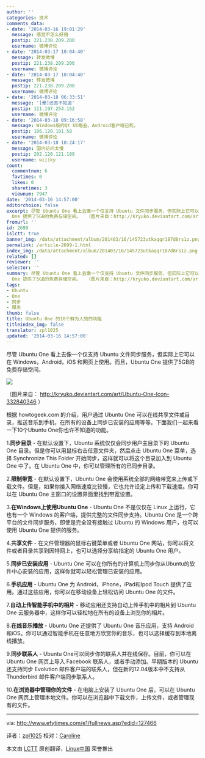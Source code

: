 ```yaml
---
author: ''
categories: 技术
comments_data:
- date: '2014-03-16 19:01:29'
  message: 感觉不怎么好用
  postip: 221.238.209.200
  username: 微博评论
- date: '2014-03-17 10:04:40'
  message: 转发微博
  postip: 221.238.209.200
  username: 微博评论
- date: '2014-03-17 10:04:40'
  message: 转发微博
  postip: 221.238.209.200
  username: 微博评论
- date: '2014-03-18 06:33:51'
  message: '[晕]还真不知道'
  postip: 111.197.254.152
  username: 微博评论
- date: '2014-03-18 09:16:58'
  message: Windows版的Qt UI略丑。Android客户端已死。
  postip: 106.120.101.58
  username: 微博评论
- date: '2014-03-18 18:24:17'
  message: 国内访问太慢
  postip: 202.120.121.189
  username: wiiiky
count:
  commentnum: 6
  favtimes: 0
  likes: 0
  sharetimes: 3
  viewnum: 7947
date: '2014-03-16 14:57:00'
editorchoice: false
excerpt: 尽管 Ubuntu One 看上去像一个仅支持 Ubuntu 文件同步服务，但实际上它可以在 Windows，Android，iOS 和网页上使用。而且，Ubuntu
  One 提供了5GB的免费存储空间。  （图片来自：http://kryuko.deviantart.com/art/Ub ...
fromurl: ''
id: 2699
islctt: true
banner_img: /data/attachment/album/201403/16/145723utkaqqr187d8rs1z.png
permalink: /article-2699-1.html
index_img: /data/attachment/album/201403/16/145723utkaqqr187d8rs1z.png.thumb.jpg
related: []
reviewer: ''
selector: ''
summary: 尽管 Ubuntu One 看上去像一个仅支持 Ubuntu 文件同步服务，但实际上它可以在 Windows，Android，iOS 和网页上使用。而且，Ubuntu
  One 提供了5GB的免费存储空间。  （图片来自：http://kryuko.deviantart.com/art/Ub ...
tags:
- Ubuntu
- One
- 同步
- 服务
thumb: false
title: Ubuntu One 的10个鲜为人知的功能
titleindex_img: false
translator: zpl1025
updated: '2014-03-16 14:57:00'
---
```


尽管 Ubuntu One 看上去像一个仅支持 Ubuntu 文件同步服务，但实际上它可以在 Windows，Android，iOS 和网页上使用。而且，Ubuntu One 提供了5GB的免费存储空间。


![](/data/attachment/album/201403/16/145723utkaqqr187d8rs1z.png)


（图片来自： <http://kryuko.deviantart.com/art/Ubuntu-One-Icon-332840346> ）


根据 howtogeek.com 的介绍，用户通过 Ubuntu One 可以在线共享文件或目录，推送音乐到手机，在所有的设备上同步已安装的应用等等。下面我们一起来看一下10个Ubuntu One你也许不知道的功能。


1.**同步目录** - 在默认设置下，Ubuntu 系统仅仅会同步用户主目录下的 Ubuntu One 目录。但是你可以用鼠标右击任意文件夹，然后点击 Ubuntu One 菜单，选择 Synchronize This Folder 开始同步，这样就可以将这个目录加入到 Ubuntu One 中了。在 Ubuntu One 中，你可以管理所有的已同步目录。


2.**限制带宽** - 在默认设置下，Ubuntu One 会使用系统全部的网络带宽来上传或下载文件。但是，如果你接入网络速度比较慢，它也允许设定上传和下载速度。你可以在 Ubuntu One 主窗口的设置界面里找到带宽设置。


3.**在Windows上使用Ubuntu One** - Ubuntu One 不是仅仅在 Linux 上运行，它也有一个 Windows 的客户端，提供完整的文件同步支持。Ubuntu One 是一个跨平台的文件同步服务，即使是完全没有接触过 Ubuntu 的 Windows 用户，也可以使用 Ubuntu One 提供的服务。


4.**共享文件** - 在文件管理器的鼠标右键菜单或者 Ubuntu One 网站，你可以将文件或者目录共享到因特网上，也可以选择分享给指定的 Ubuntu One 用户。


5.**同步已安装应用** - Ubuntu One 可以在你所有的计算机上同步你从Ubuntu的软件中心安装的应用，这样你就可以轻松管理已安装的应用。


6.**手机应用** - Ubuntu One 为 Android，iPhone，iPad和Ipod Touch 提供了应用。通过这些应用，你可以在移动设备上轻松访问 Ubuntu One 的文件。


7.**自动上传智能手机中的相片** - 移动应用还支持自动上传手机中的相片到 Ubuntu One 云服务器中，这样你可以轻松地在所有的设备上浏览你的相片。


8.**在线音乐播放** - Ubuntu One 还提供了 Ubuntu One 音乐应用，支持 Android和iOS。你可以通过智能手机在任意地方欣赏你的音乐，也可以选择缓存到本地离线播放。


9.**同步联系人** - Ubuntu One可以同步你的联系人并在线保存。目前，你可以在 Ubuntu One 网页上导入 Facebook 联系人，或者手动添加。早期版本的 Ubuntu 还支持同步 Evolution 邮件客户端的联系人，但在新的12.04版本中不支持从 Thunderbird 邮件客户端同步联系人。


10.**在浏览器中管理你的文件** - 在电脑上安装了 Ubuntu One 后，可以在 Ubuntu One 网页上管理本地文件。你可以在浏览器中下载文件，上传文件，或者管理现有的文件。




---


via: <http://www.efytimes.com/e1/fullnews.asp?edid=127466>


译者：[zpl1025](https://github.com/zpl1025) 校对：[Caroline](https://github.com/carolinewuyan)


本文由 [LCTT](https://github.com/LCTT/TranslateProject) 原创翻译，[Linux中国](http://linux.cn/) 荣誉推出